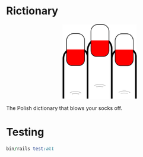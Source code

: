 # Rictionary

<p align="center"><img alt="Rictionary logo" src="./.github/images/logo.svg" width=200px height=200px /></p>

The Polish dictionary that blows your socks off.

# Testing

```ruby
bin/rails test:all
```
